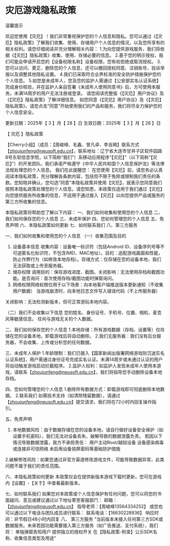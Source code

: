 # 灾厄游戏隐私政策

温馨提示
 
欢迎您使用【灾厄】！我们非常重视保护您的个人信息和隐私。您可以通过《【灾厄】隐私政策》了解我们收集、使用、存储用户个人信息的情况，以及您所享有的相关权利。请您仔细阅读并充分理解相关内容：
1.为向您提供游戏服务，我们将依据《【灾厄】隐私政策》收集、使用、存储必要的信息。
2.基于您的明示授权，我们可能会申请开启您的【设备权限名称】设备权限，您有权拒绝或取消授权。
3.您可以访问、更正、删除您的个人信息，还可以撤回授权同意、注销账号、投诉举报以及调整其他隐私设置。
4.我们已采取符合业界标准的安全防护措施保护您的个人信息。
5.如您是未成年人，您及您的监护人需通过【公安部实名认证系统】完成身份核验，并在监护人亲自签署《未成年人使用同意书》后，方可使用本服务。未满14周岁的用户无法注册或登录。
请您阅读完整版《【灾厄】用户协议》及《【灾厄】隐私政策》了解详细信息。
如您同意《【灾厄】用户协议》及《【灾厄】隐私政策》，请您点击“同意”开始使用我们的产品和服务，我们将尽全力保护您的个人信息安全。


更新日期：2025年【 3 】月【 28 】日
生效日期：2025年【 3 】月【 28 】日

【 灾厄 】隐私政策

【Cherry小组】（成员：【周峻峰、毛鑫、曾凡卓、李吉飏】联系方式【zhoujunfeng@neusoft.edu.cn】，联系地址：辽宁省大连市甘井子区软件园路8号东软信息学院，以下简称“我们”）系移动应用程序“【灾厄】”（以下简称“【灾厄】”）的开发团队。我们承诺严格遵守《中华人民共和国个人信息保护法》等法律法规处理您的个人信息。
我们在此提醒您：
在您使用【灾厄】前，请您务必认真阅读本隐私政策，充分理解各条款内容，包括但不限于免除或限制我们责任的条款。您知晓并确认，您勾选“同意”本隐私政策并使用【灾厄】，就表示您同意我们按照本隐私政策处理您的个人信息。请您知悉，本政策仅适用于我们通过【灾厄】向您提供服务所收集的信息，不适用于通过接入【灾厄】以向您提供产品或服务的第三方所收集的信息。


本隐私政策将帮助您了解以下内容：
一、我们如何收集和使用您的个人信息
二、我们如何保存您的个人信息
三、未成年保护
四、您如何管理您的个人信息
五、免责声明
六、本隐私政策如何更新
七、如何联系我们
八、第三方服务

一、我们如何收集和使用您的个人信息
（一）收集范围及目的
1.	设备基本信息
​收集内容：设备唯一标识符（包括Android ID、设备序列号等不可逆匿名化标识符，不包含IMEI、MAC地址）。
​目的：适配游戏画面和性能，防止作弊行为（如修改本地存档）。
​存储方式：仅存储在您的设备本地，我们无法获取或上传至服务器。
2.	储存权限
​调用目的：保存游戏进度、截图。
​关闭影响：无法使用存档和截图功能。
​是否询问：首次使用存档/截图功能时弹窗询问。
3.	网络权限
​网络权限仅用于以下场景：向本地客户端推送版本更新通知（不收集用户数据）
当游戏崩溃时，向本地日志文件写入错误代码（不上传服务器）

​关闭影响：无法检测新版本，但可正常游玩本地内容。

（二）我们不会收集以下信息
您的姓名、身份证号、手机号、位置、相机、麦克风等敏感信息。
任何与游戏无关的个人数据。

二、我们如何保存您的个人信息
1.本地存储：所有游戏数据（存档、设置等）​仅存储在您的设备本地，卸载游戏后将自动删除。
2.我们无服务器：我们没有后台服务器，不会收集、上传或分析您的任何数据。

三、未成年人保护
1.​年龄限制：我们已接入【国家新闻出版署网络游戏防沉迷实名认证系统】，用户需通过身份证号完成实名认证。未满14周岁或未通过认证的用户将自动触发游戏启动拦截程序。
2.监护人权利：如监护人发现未成年人使用本游戏，请联系【zhoujunfeng@neusoft.edu.cn】，我们将指导您手动删除设备本地存档。

四、您如何管理您的个人信息
1.删除所有数据
​方式：卸载游戏即可彻底删除本地数据。
2.联系我们
如需技术支持（如清除残留数据），请通过【zhoujunfeng@neusoft.edu.cn】提交请求，我们将在72小时内回复操作指引。

五、免责声明
1.	本地数据风险：由于数据存储在您的设备本地，请自行做好设备安全保护​（如设置手机密码），我们无法对设备丢失、破解导致的数据泄露负责。
若因以下情况导致数据泄露，我方不承担责任：
用户主动Root/越狱设备
设备感染病毒或连接非可信网络
未启用设备锁屏密码等基础防护措施

2.​破解修改风险：如果您通过非官方渠道修改游戏文件，可能导致数据异常，此类问题不属于我们的责任范围。

六、本隐私政策如何更新
本政策仅会在提供新版本游戏下载时更新，您可在游戏内【设置】-【关于】中查看最新版本。

七、如何联系我们
如果您对本政策或个人信息保护有任何问题，您可以将您的书面疑问、意见或建议通过以下地址寄至客服部门：
邮箱：【zhoujunfeng@neusoft.edu.cn】
指导老师：【周峻峰13564334252】
或您也可以通过以下电话与团队成员进行联系：
联系电话：【16630228936】 
响应时间：非节假日48小时内回复
八、	第三方服务
"当前版本未接入任何第三方SDK或数据服务。未来若因功能需要接入第三方服务（如广告推送、支付系统），我们将：
单独弹窗告知用户
提供独立的授权开关
在【隐私政策-附录】公示SDK名称、收集信息类型及用途"
